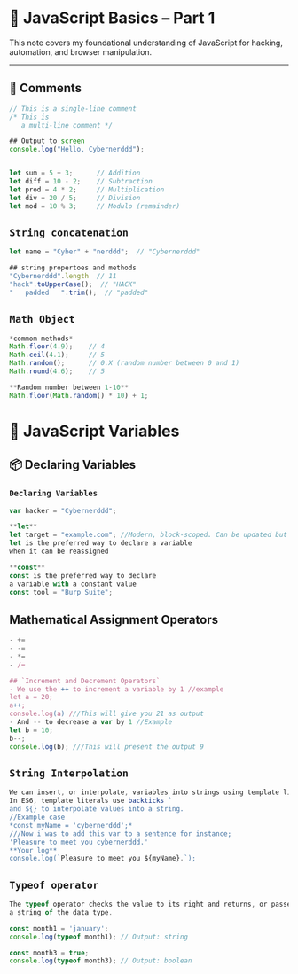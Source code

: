 # 🧠 JavaScript Basics – Part 1

This note covers my foundational understanding of JavaScript for hacking, automation, and browser manipulation.

---

## 📝 Comments

```javascript
// This is a single-line comment
/* This is
   a multi-line comment */

## Output to screen
console.log("Hello, Cybernerddd");


let sum = 5 + 3;      // Addition
let diff = 10 - 2;    // Subtraction
let prod = 4 * 2;     // Multiplication
let div = 20 / 5;     // Division
let mod = 10 % 3;     // Modulo (remainder)
```

## `String concatenation`
```javascript
let name = "Cyber" + "nerddd";  // "Cybernerddd"

## string propertoes and methods
"Cybernerddd".length  // 11
"hack".toUpperCase();  // "HACK"
"   padded   ".trim();  // "padded"

```

## `Math Object`
```javascript
*commom methods*
Math.floor(4.9);    // 4
Math.ceil(4.1);     // 5
Math.random();      // 0.X (random number between 0 and 1)
Math.round(4.6);    // 5

**Random number between 1-10**
Math.floor(Math.random() * 10) + 1;
```

# 🔢 JavaScript Variables

## 📦 Declaring Variables


### `Declaring Variables`
```javascript
var hacker = "Cybernerddd";

**let**
let target = "example.com"; //Modern, block-scoped. Can be updated but not redeclared
let is the preferred way to declare a variable 
when it can be reassigned

**const**
const is the preferred way to declare 
a variable with a constant value
const tool = "Burp Suite";

```

## Mathematical Assignment Operators
```javascript
- +=
- -=
- *=
- /=

## `Increment and Decrement Operators`
- We use the ++ to increment a variable by 1 //example
let a = 20;
a++;
console.log(a) ///This will give you 21 as output
- And -- to decrease a var by 1 //Example
let b = 10;
b--;
console.log(b); ///This will present the output 9

```

## `String Interpolation`
```javascript
We can insert, or interpolate, variables into strings using template literals.
In ES6, template literals use backticks ` 
and ${} to interpolate values into a string.
//Example case
*const myName = 'cybernerddd';*
///Now i was to add this var to a sentence for instance;
'Pleasure to meet you cybernerddd.'
**Your log**
console.log(`Pleasure to meet you ${myName}.`);
```

## `Typeof operator`
```javascript
The typeof operator checks the value to its right and returns, or passes back, 
a string of the data type.

const month1 = 'january';
console.log(typeof month1); // Output: string

const month3 = true; 
console.log(typeof month3); // Output: boolean
```